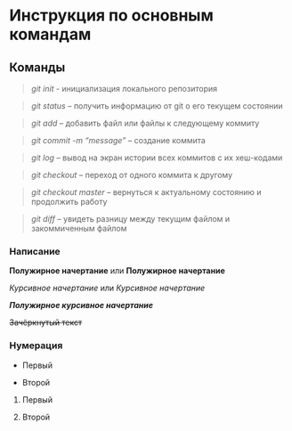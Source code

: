 # Инструкция по основным командам

## Команды

> *git init* - инициализация локального репозитория

> *git status* – получить информацию от git о его текущем состоянии

> *git add* – добавить файл или файлы к следующему коммиту

> *git commit -m “message”* – создание коммита

> *git log* – вывод на экран истории всех коммитов с их хеш-кодами

> *git checkout* – переход от одного коммита к другому

> *git checkout master* – вернуться к актуальному состоянию и продолжить работу

> *git diff* – увидеть разницу между текущим файлом и закоммиченным файлом

### Написание

**Полужирное начертание** или __Полужирное начертание__

*Курсивное начертание* или _Курсивное начертание_

***Полужирное курсивное начертание***

~~Зачёркнутый текст~~

### Нумерация

* Первый 

* Второй

1. Первый 

2. Второй
